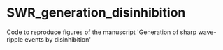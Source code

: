 # SWR_generation_disinhibition
Code to reproduce figures of the manuscript 'Generation of sharp wave-ripple events by disinhibition'
